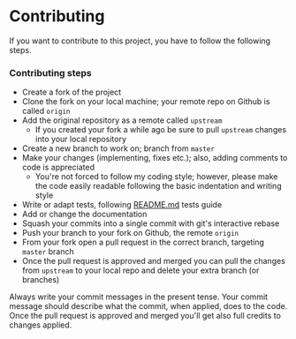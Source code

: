 # Contributing

If you want to contribute to this project, you have to follow the following steps.

### Contributing steps

- Create a fork of the project
- Clone the fork on your local machine; your remote repo on Github is called `origin`
- Add the original repository as a remote called `upstream`
  - If you created your fork a while ago be sure to pull `upstream` changes into your local repository
- Create a new branch to work on; branch from `master`
- Make your changes (implementing, fixes etc.); also, adding comments to code is appreciated
  - You're not forced to follow my coding style; however, please make the code easily readable following the basic indentation and writing style
- Write or adapt tests, following [README.md](README.md) tests guide
- Add or change the documentation
- Squash your commits into a single commit with git's interactive rebase
- Push your branch to your fork on Github, the remote `origin`
- From your fork open a pull request in the correct branch, targeting `master` branch
- Once the pull request is approved and merged you can pull the changes from `upstream` to your local repo and delete your extra branch (or branches)

Always write your commit messages in the present tense. Your commit message should describe what the commit, when applied, does to the code.
Once the pull request is approved and merged you'll get also full credits to changes applied.